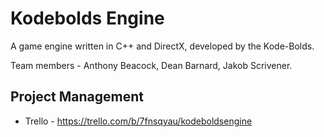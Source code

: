 # Kodebolds Engine

A game engine written in C++ and DirectX, developed by the Kode-Bolds.

Team members - Anthony Beacock, Dean Barnard, Jakob Scrivener.

## Project Management
* Trello - https://trello.com/b/7fnsqyau/kodeboldsengine
